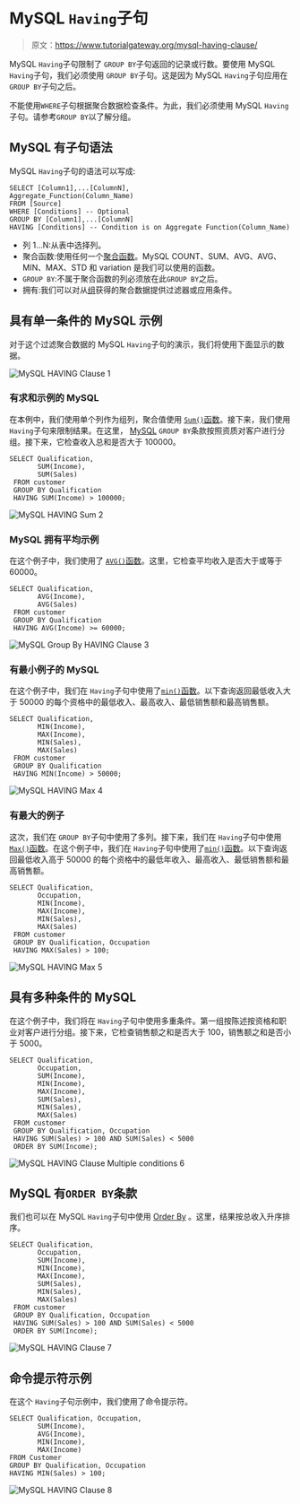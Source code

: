 # MySQL `Having`子句

> 原文：<https://www.tutorialgateway.org/mysql-having-clause/>

MySQL `Having`子句限制了 `GROUP BY`子句返回的记录或行数。要使用 MySQL `Having`子句，我们必须使用 `GROUP BY`子句。这是因为 MySQL `Having`子句应用在 `GROUP BY`子句之后。

不能使用`WHERE`子句根据聚合数据检查条件。为此，我们必须使用 MySQL `Having`子句。请参考`GROUP BY`以了解分组。

## MySQL 有子句语法

MySQL `Having`子句的语法可以写成:

```
SELECT [Column1],...[ColumnN],        
Aggregate_Function(Column_Name)  
FROM [Source] 
WHERE [Conditions] -- Optional 
GROUP BY [Column1],...[ColumnN] 
HAVING [Conditions] -- Condition is on Aggregate Function(Column_Name)
```

*   列 1…N:从表中选择列。
*   聚合函数:使用任何一个[聚合函数](https://www.tutorialgateway.org/mysql-aggregate-functions/)。MySQL COUNT、SUM、AVG、AVG、MIN、MAX、STD 和 variation 是我们可以使用的函数。
*   `GROUP BY`:不属于聚合函数的列必须放在此`GROUP BY`之后。
*   拥有:我们可以对从[组](https://www.tutorialgateway.org/mysql-group-by/)获得的聚合数据提供过滤器或应用条件。

## 具有单一条件的 MySQL 示例

对于这个过滤聚合数据的 MySQL `Having`子句的演示，我们将使用下面显示的数据。

![MySQL HAVING Clause 1](img/e5aab980eab7d720f4f8567edc1322de.png)

### 有求和示例的 MySQL

在本例中，我们使用单个列作为组列，聚合值使用 [`Sum()`函数](https://www.tutorialgateway.org/mysql-sum-function/)。接下来，我们使用 `Having`子句来限制结果。在这里， [MySQL](https://www.tutorialgateway.org/mysql-tutorial/) `GROUP BY`条款按照资质对客户进行分组。接下来，它检查收入总和是否大于 100000。

```
SELECT Qualification,
       SUM(Income),
       SUM(Sales)
 FROM customer
 GROUP BY Qualification
 HAVING SUM(Income) > 100000;
```

![MySQL HAVING Sum 2](img/435b24d9d63e0c5a233001d3d0e6fd36.png)

### MySQL 拥有平均示例

在这个例子中，我们使用了 [`AVG()`函数](https://www.tutorialgateway.org/mysql-avg-function/)。这里，它检查平均收入是否大于或等于 60000。

```
SELECT Qualification,
       AVG(Income),
       AVG(Sales)
 FROM customer
 GROUP BY Qualification
 HAVING AVG(Income) >= 60000;
```

![MySQL Group By HAVING Clause 3](img/e7d776cc2983654b524eeb5e5986955a.png)

### 有最小例子的 MySQL

在这个例子中，我们在 `Having`子句中使用了[`min()`函数](https://www.tutorialgateway.org/mysql-min-function/)。以下查询返回最低收入大于 50000 的每个资格中的最低收入、最高收入、最低销售额和最高销售额。

```
SELECT Qualification,
       MIN(Income),
       MAX(Income),
       MIN(Sales),
       MAX(Sales)
 FROM customer
 GROUP BY Qualification
 HAVING MIN(Income) > 50000;
```

![MySQL HAVING Max 4](img/cfbdb4c3118c72384263894e2bf6687d.png)

### 有最大的例子

这次，我们在 `GROUP BY`子句中使用了多列。接下来，我们在 `Having`子句中使用 [`Max()`函数](https://www.tutorialgateway.org/mysql-max-function/)。在这个例子中，我们在 `Having`子句中使用了[`min()`函数](https://www.tutorialgateway.org/mysql-min-function/)。以下查询返回最低收入高于 50000 的每个资格中的最低年收入、最高收入、最低销售额和最高销售额。

```
SELECT Qualification,
       Occupation,
       MIN(Income),
       MAX(Income),
       MIN(Sales),
       MAX(Sales)
 FROM customer
 GROUP BY Qualification, Occupation
 HAVING MAX(Sales) > 100;
```

![MySQL HAVING Max 5](img/0f6444d7d33b02f67886111a4cd2d26e.png)

## 具有多种条件的 MySQL

在这个例子中，我们将在 `Having`子句中使用多重条件。第一组按陈述按资格和职业对客户进行分组。接下来，它检查销售额之和是否大于 100，销售额之和是否小于 5000。

```
SELECT Qualification,
       Occupation,
       SUM(Income),
       MIN(Income),
       MAX(Income),
       SUM(Sales),
       MIN(Sales),
       MAX(Sales)
 FROM customer
 GROUP BY Qualification, Occupation
 HAVING SUM(Sales) > 100 AND SUM(Sales) < 5000
 ORDER BY SUM(Income); 
```

![MySQL HAVING Clause Multiple conditions 6](img/53f5ccff054745d5e8bf6b6d2a93ba76.png)

## MySQL 有`ORDER BY`条款

我们也可以在 MySQL `Having`子句中使用 [Order By](https://www.tutorialgateway.org/mysql-order-by/) 。这里，结果按总收入升序排序。

```
SELECT Qualification,
       Occupation,
       SUM(Income),
       MIN(Income),
       MAX(Income),
       SUM(Sales),
       MIN(Sales),
       MAX(Sales)
 FROM customer
 GROUP BY Qualification, Occupation
 HAVING SUM(Sales) > 100 AND SUM(Sales) < 5000
 ORDER BY SUM(Income); 
```

![MySQL HAVING Clause 7](img/20021602d16fdbc1b31ac90d9bd1fdf6.png)

## 命令提示符示例

在这个 `Having`子句示例中，我们使用了命令提示符。

```
SELECT Qualification, Occupation,
       SUM(Income),
       AVG(Income),
       MIN(Income),
       MAX(Income)
FROM Customer
GROUP BY Qualification, Occupation
HAVING MIN(Sales) > 100;
```

![MySQL HAVING Clause 8](img/c08e6cc6e496a1c92f95f3de3024d22d.png)